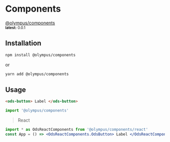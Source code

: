 # Components

<a style="color:var(--vp-c-brand)" href="#" title="@olympus/components" target="_blank">@olympus/components</a>
<br />
<small><b>latest:</b> 0.0.1</small>

## Installation

```bash
npm install @olympus/components
```

or

```bash
yarn add @olympus/components
```

## Usage

```html
<ods-button> Label </ods-button>
```

```js
import '@olympus/components'
```

> React

```jsx
import * as OdsReactComponents from '@olympus/components/react'
const App = () => <OdsReactComponents.OdsButton> Label </OdsReactComponents.OdsButton>
```
